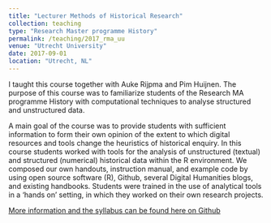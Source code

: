 ```yaml
---
title: "Lecturer Methods of Historical Research"
collection: teaching
type: "Research Master programme History"
permalink: /teaching/2017_rma_uu
venue: "Utrecht University"
date: 2017-09-01
location: "Utrecht, NL"
---
```


I taught this course together with Auke Rijpma and Pim Huijnen. The purpose of this course was to familiarize students of the Research MA programme History with computational techniques to analyse structured and unstructured data. 

A main goal of the course was to provide students with sufficient information to form their own opinion of the extent to which digital resources and tools change the heuristics of historical enquiry. In this course students worked with tools for the analysis of unstructured (textual) and structured (numerical) historical data within the R environment. We composed our own handouts, instruction manual, and example code by using open source software (R), Github, several Digital Humanities blogs, and existing handbooks. Students were trained in the use of analytical tools in a ‘hands on’ setting, in which they worked on their own research projects. 

[More information and the syllabus can be found here on Github](https://github.com/uu-his/Methods)

